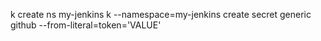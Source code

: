 k create ns my-jenkins
 k --namespace=my-jenkins create secret generic github --from-literal=token='VALUE'